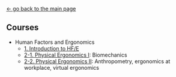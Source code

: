 [← go back to the main page](https://HandongHCI.github.io/)

## Courses
- Human Factors and Ergonomics
	- [1. Introduction to HF/E](HFE01.md)
	- [2-1. Physical Ergonomics I](HFE02_1.md): Biomechanics
	- [2-2. Physical Ergonomics II](HFE02_2.md): Anthropometry, ergonomics at workplace, virtual ergonomics